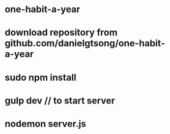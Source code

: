 # one-habit-a-year

# download repository from github.com/danielgtsong/one-habit-a-year
# sudo npm install
# gulp dev // to start server
# nodemon server.js
